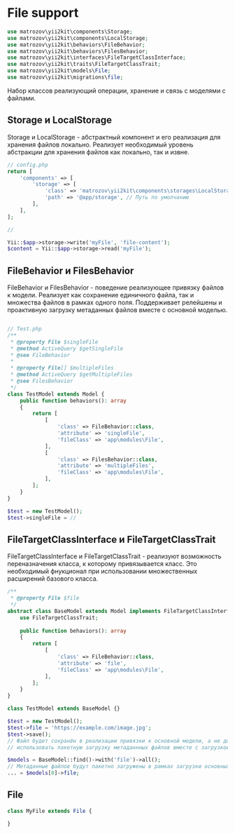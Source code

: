 # File support

```php
use matrozov\yii2kit\components\Storage;
use matrozov\yii2kit\components\LocalStorage;
use matrozov\yii2kit\behaviors\FileBehavior;
use matrozov\yii2kit\behaviors\FilesBehavior;
use matrozov\yii2kit\interfaces\FileTargetClassInterface;
use matrozov\yii2kit\traits\FileTargetClassTrait;
use matrozov\yii2kit\models\File;
use matrozov\yii2kit\migrations\file;
```

Набор классов реализующий операции, хранение и связь с моделями с файлами.

## Storage и LocalStorage

Storage и LocalStorage - абстрактный компонент и его реализация для хранения
файлов локально. Реализует необходимый уровень абстракции для хранения файлов как
локально, так и извне.

```php
// config.php
return [
    'components' => [
        'storage' => [
            'class' => 'matrozov\yii2kit\components\storages\LocalStorage',
            'path' => '@app/storage', // Путь по умолчанию
        ],
    ],
];

//

Yii::$app->storage->write('myFile', 'file-content');
$content = Yii::$app->storage->read('myFile');

```

## FileBehavior и FilesBehavior

FileBehavior и FilesBehavior - поведение реализующее привязку файлов к модели.
Реализует как сохранение единичного файла, так и множества файлов в рамках одного
поля. Поддерживает релейшены и проактивную загрузку метаданных файлов вместе с
основной моделью.

```php

// Test.php
/**
 * @property File $singleFile
 * @method ActiveQuery $getSingleFile
 * @see FileBehavior
 *
 * @property File[] $multipleFiles
 * @method ActiveQuery $getMultipleFiles
 * @see FilesBehavior 
 */
class TestModel extends Model {
    public function behaviors(): array
    {
        return [
            [
                'class' => FileBehavior::class,
                'attribute' => 'singleFile',
                'fileClass' => 'app\modules\File',
            ],
            [
                'class' => FilesBehavior::class,
                'attribute' => 'multipleFiles',
                'fileClass' => 'app\modules\File',
            ],
        ];           
    }
}

$test = new TestModel();
$test->singleFile = // 
```

## FileTargetClassInterface и FileTargetClassTrait

FileTargetClassInterface и FileTargetClassTrait - реализуют возможность переназначения
класса, к которому привязывается класс. Это необходимый фнукционал при использовании
множественных расширений базового класса.

```php
/**
 * @property File $file
 */
abstract class BaseModel extends Model implements FileTargetClassInterface {
    use FileTargetClassTrait;
    
    public function behaviors(): array
    {
        return [
            [
                'class' => FileBehavior::class,    
                'attribute' => 'file',
                'fileClass' => 'app\modules\File',
            ],
        ];
    }
}

class TestModel extends BaseModel {}

$test = new TestModel();
$test->file = 'https://example.com/image.jpg';
$test->save();
// Файл будет сохранён в реализации привязки к основной модели, а не дочерней. Это позволяет
// использовать пакетную загрузку метаданнных файлов вместе с загрузкой основной модели 

$models = BaseModel::find()->with('file')->all();
// Метаданные файлов будут пакетно загружены в рамках загрузки основных можелей
... = $models[0]->file;
```

## File

```php
class MyFile extends File {

}
```
